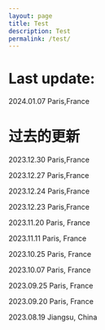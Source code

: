```yaml
---
layout: page
title: Test
description: Test
permalink: /test/
---
```


# Last update:

2024.01.07
Paris,France

# 过去的更新

2023.12.30
Paris,France

2023.12.27
Paris,France

2023.12.24
Paris,France

2023.12.23
Paris,France

2023.11.20
Paris, France

2023.11.11
Paris, France

2023.10.25
Paris, France

2023.10.07
Paris, France

2023.09.25
Paris, France

2023.09.20
Paris, France

2023.08.19
Jiangsu, China

